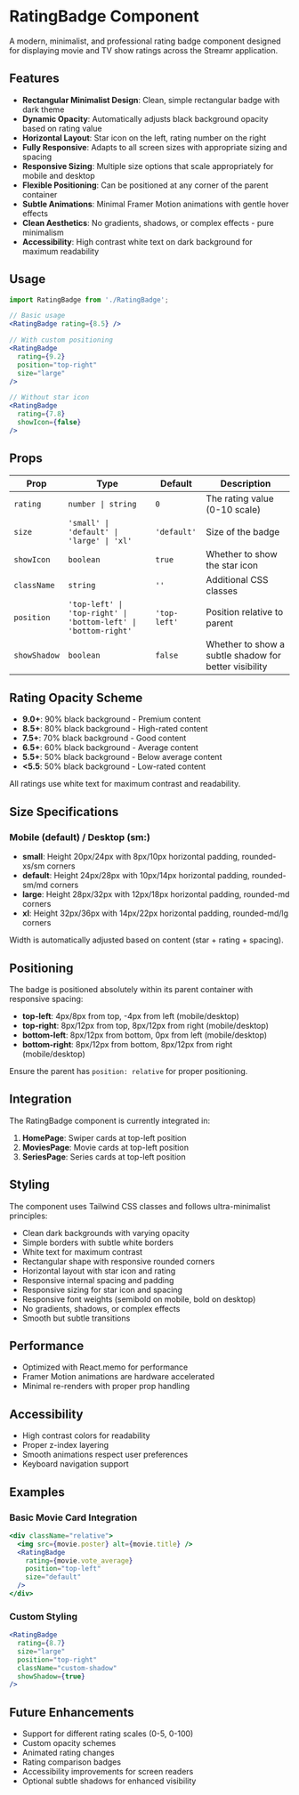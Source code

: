 # RatingBadge Component

A modern, minimalist, and professional rating badge component designed for displaying movie and TV show ratings across the Streamr application.

## Features

- **Rectangular Minimalist Design**: Clean, simple rectangular badge with dark theme
- **Dynamic Opacity**: Automatically adjusts black background opacity based on rating value
- **Horizontal Layout**: Star icon on the left, rating number on the right
- **Fully Responsive**: Adapts to all screen sizes with appropriate sizing and spacing
- **Responsive Sizing**: Multiple size options that scale appropriately for mobile and desktop
- **Flexible Positioning**: Can be positioned at any corner of the parent container
- **Subtle Animations**: Minimal Framer Motion animations with gentle hover effects
- **Clean Aesthetics**: No gradients, shadows, or complex effects - pure minimalism
- **Accessibility**: High contrast white text on dark background for maximum readability

## Usage

```jsx
import RatingBadge from './RatingBadge';

// Basic usage
<RatingBadge rating={8.5} />

// With custom positioning
<RatingBadge 
  rating={9.2} 
  position="top-right" 
  size="large" 
/>

// Without star icon
<RatingBadge 
  rating={7.8} 
  showIcon={false} 
/>
```

## Props

| Prop | Type | Default | Description |
|------|------|---------|-------------|
| `rating` | `number \| string` | `0` | The rating value (0-10 scale) |
| `size` | `'small' \| 'default' \| 'large' \| 'xl'` | `'default'` | Size of the badge |
| `showIcon` | `boolean` | `true` | Whether to show the star icon |
| `className` | `string` | `''` | Additional CSS classes |
| `position` | `'top-left' \| 'top-right' \| 'bottom-left' \| 'bottom-right'` | `'top-left'` | Position relative to parent |
| `showShadow` | `boolean` | `false` | Whether to show a subtle shadow for better visibility |

## Rating Opacity Scheme

- **9.0+**: 90% black background - Premium content
- **8.5+**: 80% black background - High-rated content
- **7.5+**: 70% black background - Good content
- **6.5+**: 60% black background - Average content
- **5.5+**: 50% black background - Below average content
- **<5.5**: 50% black background - Low-rated content

All ratings use white text for maximum contrast and readability.

## Size Specifications

### Mobile (default) / Desktop (sm:)
- **small**: Height 20px/24px with 8px/10px horizontal padding, rounded-xs/sm corners
- **default**: Height 24px/28px with 10px/14px horizontal padding, rounded-sm/md corners
- **large**: Height 28px/32px with 12px/18px horizontal padding, rounded-md corners
- **xl**: Height 32px/36px with 14px/22px horizontal padding, rounded-md/lg corners

Width is automatically adjusted based on content (star + rating + spacing).

## Positioning

The badge is positioned absolutely within its parent container with responsive spacing:
- **top-left**: 4px/8px from top, -4px from left (mobile/desktop)
- **top-right**: 8px/12px from top, 8px/12px from right (mobile/desktop)
- **bottom-left**: 8px/12px from bottom, 0px from left (mobile/desktop)
- **bottom-right**: 8px/12px from bottom, 8px/12px from right (mobile/desktop)

Ensure the parent has `position: relative` for proper positioning.

## Integration

The RatingBadge component is currently integrated in:

1. **HomePage**: Swiper cards at top-left position
2. **MoviesPage**: Movie cards at top-left position
3. **SeriesPage**: Series cards at top-left position

## Styling

The component uses Tailwind CSS classes and follows ultra-minimalist principles:
- Clean dark backgrounds with varying opacity
- Simple borders with subtle white borders
- White text for maximum contrast
- Rectangular shape with responsive rounded corners
- Horizontal layout with star icon and rating
- Responsive internal spacing and padding
- Responsive sizing for star icon and spacing
- Responsive font weights (semibold on mobile, bold on desktop)
- No gradients, shadows, or complex effects
- Smooth but subtle transitions

## Performance

- Optimized with React.memo for performance
- Framer Motion animations are hardware accelerated
- Minimal re-renders with proper prop handling

## Accessibility

- High contrast colors for readability
- Proper z-index layering
- Smooth animations respect user preferences
- Keyboard navigation support

## Examples

### Basic Movie Card Integration
```jsx
<div className="relative">
  <img src={movie.poster} alt={movie.title} />
  <RatingBadge 
    rating={movie.vote_average} 
    position="top-left"
    size="default"
  />
</div>
```

### Custom Styling
```jsx
<RatingBadge 
  rating={8.7}
  size="large"
  position="top-right"
  className="custom-shadow"
  showShadow={true}
/>
```

## Future Enhancements

- Support for different rating scales (0-5, 0-100)
- Custom opacity schemes
- Animated rating changes
- Rating comparison badges
- Accessibility improvements for screen readers
- Optional subtle shadows for enhanced visibility 